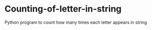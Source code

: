 # Counting-of-letter-in-string
Python program to count how many times each letter appears in string
